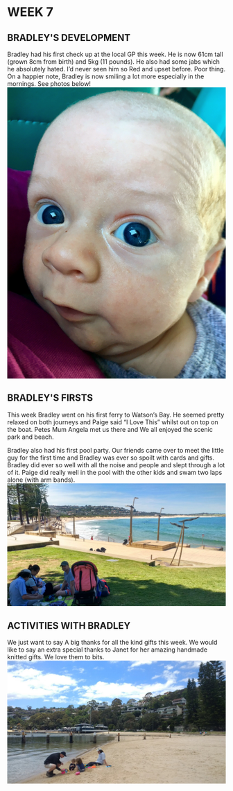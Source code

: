 # WEEK 7
## BRADLEY'S DEVELOPMENT
Bradley had his first check up at the local GP this week. He is now 61cm tall (grown 8cm from birth) and 5kg (11 pounds). He also had some jabs which he absolutely hated. I’d never seen him so Red and upset before. Poor thing. On a happier note, Bradley is now smiling a lot more especially in the mornings. See photos below! 
![IMG_3705.jpg](IMG_3705.jpg "IMG_3705.jpg")
## BRADLEY'S FIRSTS
This week Bradley went on his first ferry to Watson’s Bay. He seemed pretty relaxed on both journeys and Paige said “I Love This” whilst out on top on the boat. Petes Mum Angela met us there and We all enjoyed the scenic park and beach. 

Bradley also had his first pool party. Our friends came over to meet the little guy for the first time and Bradley was ever so spoilt with cards and gifts. Bradley did ever so well with all the noise and people and slept through a lot of it. Paige did really well in the pool with the other kids and swam two laps alone (with arm bands). 
![IMG_3563.jpg](IMG_3563.jpg "IMG_3563.jpg")
## ACTIVITIES WITH BRADLEY
We just want to say A big thanks for all the kind gifts this week. We would like to say an extra special thanks to Janet for her amazing handmade knitted gifts. We love them to bits.
![IMG_3667.jpg](IMG_3667.jpg "IMG_3667.jpg")

